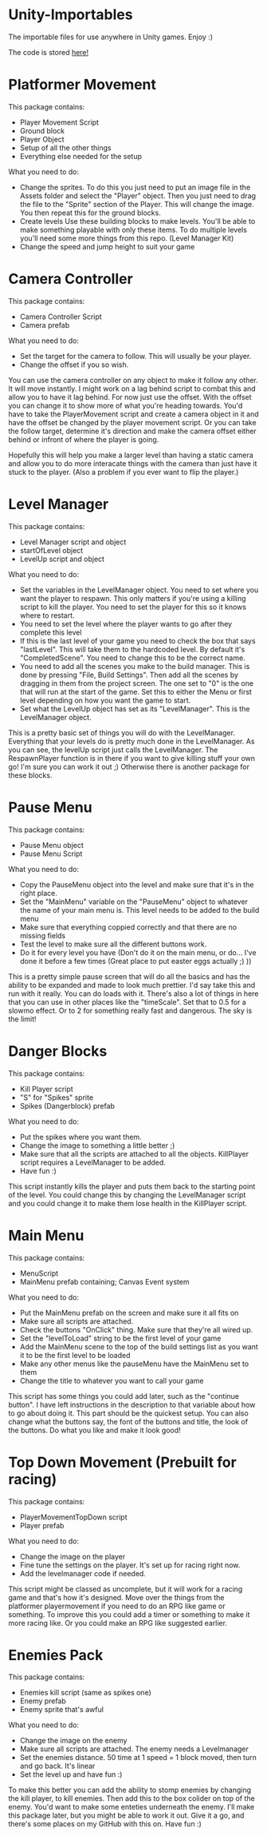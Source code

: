 # Unity-Importables
The importable files for use anywhere in Unity games. Enjoy :)

The code is stored [here!](https://github.com/crabcrabcam/Unity-Importables-Project)


# Platformer Movement
This package contains:
- Player Movement Script
- Ground block
- Player Object
- Setup of all the other things
- Everything else needed for the setup

What you need to do:
- Change the sprites.
  To do this you just need to put an image file in the Assets folder and select the "Player" object. Then you just need to drag the file to the "Sprite" section of the Player.
  This will change the image. You then repeat this for the ground blocks. 
- Create levels
  Use these building blocks to make levels. You'll be able to make something playable with only these items. To do multiple levels you'll need some more things from this repo. (Level Manager Kit)
- Change the speed and jump height to suit your game
  
  
# Camera Controller
This package contains:
- Camera Controller Script
- Camera prefab

What you need to do:
- Set the target for the camera to follow. This will usually be your player.
- Change the offset if you so wish.

You can use the camera controller on any object to make it follow any other. It will move instantly. I might work on a lag behind script to combat this and allow you to have it lag behind. For now just use the offset. With the offset you can change it to show more of what you're heading towards. You'd have to take the PlayerMovement script and create a camera object in it and have the offset be changed by the player movement script. Or you can take the follow target, determine it's direction and make the camera offset either behind or infront of where the player is going. 

Hopefully this will help you make a larger level than having a static camera and allow you to do more interacate things with the camera than just have it stuck to the player. (Also a problem if you ever want to flip the player.)


# Level Manager
This package contains:
- Level Manager script and object
- startOfLevel object
- LevelUp script and object

What you need to do:
- Set the variables in the LevelManager object. You need to set where you want the player to respawn. This only matters if you're using a killing script to kill the player. You need to set the player for this so it knows where to restart.
- You need to set the level where the player wants to go after they complete this level
- If this is the last level of your game you need to check the box that says "lastLevel". This will take them to the hardcoded level. By default it's "CompletedScene". You need to change this to be the correct name.
- You need to add all the scenes you make to the build manager. This is done by pressing "File, Build Settings". Then add all the scenes by dragging in them from the project screen. The one set to "0" is the one that will run at the start of the game. Set this to either the Menu or first level depending on how you want the game to start. 
- Set what the LevelUp object has set as its "LevelManager". This is the LevelManager object. 

This is a pretty basic set of things you will do with the LevelManager. Everything that your levels do is pretty much done in the LevelManager. As you can see, the levelUp script just calls the LevelManager. The RespawnPlayer function is in there if you want to give killing stuff your own go! I'm sure you can work it out ;) Otherwise there is another package for these blocks. 


# Pause Menu
This package contains:
- Pause Menu object
- Pause Menu Script

What you need to do:
- Copy the PauseMenu object into the level and make sure that it's in the right place.
- Set the "MainMenu" variable on the "PauseMenu" object to whatever the name of your main menu is. This level needs to be added to the build menu
- Make sure that everything coppied correctly and that there are no missing fields
- Test the level to make sure all the different buttons work. 
- Do it for every level you have (Don't do it on the main menu, or do... I've done it before a few times (Great place to put easter eggs actually ;) ))

This is a pretty simple pause screen that will do all the basics and has the ability to be expanded and made to look much prettier. I'd say take this and run with it really. You can do loads with it. There's also a lot of things in here that you can use in other places like the "timeScale". Set that to 0.5 for a slowmo effect. Or to 2 for something really fast and dangerous. The sky is the limit!


# Danger Blocks
This package contains:
- Kill Player script
- "S" for "Spikes" sprite
- Spikes (Dangerblock) prefab

What you need to do:
- Put the spikes where you want them. 
- Change the image to something a little better ;)
- Make sure that all the scripts are attached to all the objects. KillPlayer script requires a LevelManager to be added.
- Have fun :)

This script instantly kills the player and puts them back to the starting point of the level. You could change this by changing the LevelManager script and you could change it to make them lose health in the KillPlayer script. 


# Main Menu
This package contains:
- MenuScript
- MainMenu prefab containing;
    Canvas
    Event system

What you need to do:
- Put the MainMenu prefab on the screen and make sure it all fits on
- Make sure all scripts are attached.
- Check the buttons "OnClick" thing. Make sure that they're all wired up.
- Set the "levelToLoad" string to be the first level of your game
- Add the MainMenu scene to the top of the build settings list as you want it to be the first level to be loaded
- Make any other menus like the pauseMenu have the MainMenu set to them
- Change the title to whatever you want to call your game

This script has some things you could add later, such as the "continue button". I have left instructions in the description to that variable about how to go about doing it. This part should be the quickest setup. You can also change what the buttons say, the font of the buttons and title, the look of the buttons. Do what you like and make it look good! 


# Top Down Movement (Prebuilt for racing)
This package contains:
- PlayerMovementTopDown script
- Player prefab

What you need to do:
- Change the image on the player
- Fine tune the settings on the player. It's set up for racing right now. 
- Add the levelmanager code if needed. 

This script might be classed as uncomplete, but it will work for a racing game and that's how it's designed. Move over the things from the platformer playermovement if you need to do an RPG like game or something. 
To improve this you could add a timer or something to make it more racing like. Or you could make an RPG like suggested earlier. 


# Enemies Pack
This package contains:
- Enemies kill script (same as spikes one)
- Enemy prefab
- Enemy sprite that's awful

What you need to do:
- Change the image on the enemy
- Make sure all scripts are attached. The enemy needs a Levelmanager
- Set the enemies distance. 50 time at 1 speed = 1 block moved, then turn and go back. It's linear
- Set the level up and have fun :)

To make this better you can add the ability to stomp enemies by changing the kill player, to kill enemies. Then add this to the box colider on top of the enemy. You'd want to make some enteties underneath the enemy. I'll make this package later, but you might be able to work it out. Give it a go, and there's some places on my GitHub with this on. Have fun :)
